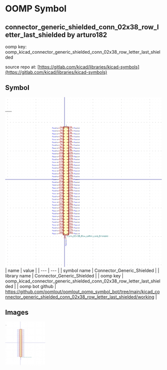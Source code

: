 # OOMP Symbol  
## connector_generic_shielded_conn_02x38_row_letter_last_shielded  by arturo182  
  
oomp key: oomp_kicad_connector_generic_shielded_conn_02x38_row_letter_last_shielded  
  
source repo at: [https://gitlab.com/kicad/libraries/kicad-symbols](https://gitlab.com/kicad/libraries/kicad-symbols)  
## Symbol  
  
[![working.png](working_600.png)](working.png)  
| name | value | 
| --- | --- | 
| symbol name | Connector_Generic_Shielded | 
| library name | Connector_Generic_Shielded | 
| oomp key | oomp_kicad_connector_generic_shielded_conn_02x38_row_letter_last_shielded | 
| oomp bot github | https://github.com/oomlout/oomlout_oomp_symbol_bot/tree/main/kicad_connector_generic_shielded_conn_02x38_row_letter_last_shielded/working | 
## Images  
  
[![working.png](working_140.png)](working.png)  
